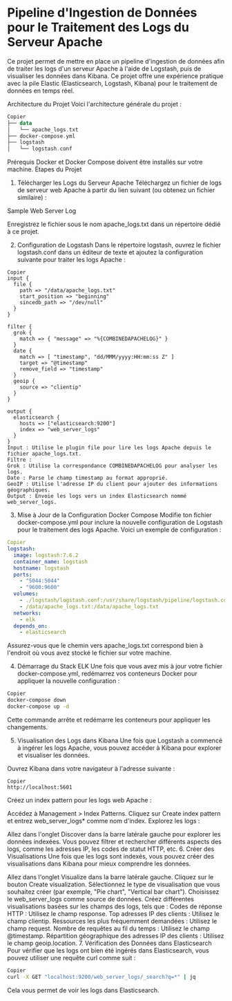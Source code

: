 # Pipeline d'Ingestion de Données pour le Traitement des Logs du Serveur Apache
Ce projet permet de mettre en place un pipeline d'ingestion de données afin de traiter les logs d'un serveur Apache à l'aide de Logstash, puis de visualiser les données dans Kibana. Ce projet offre une expérience pratique avec la pile Elastic (Elasticsearch, Logstash, Kibana) pour le traitement de données en temps réel.

Architecture du Projet
Voici l'architecture générale du projet :

```kotlin
Copier
├── data
│   └── apache_logs.txt
├── docker-compose.yml
├── logstash
│   └── logstash.conf

```

Prérequis
Docker et Docker Compose doivent être installés sur votre machine.
Étapes du Projet
1. Télécharger les Logs du Serveur Apache
Téléchargez un fichier de logs de serveur web Apache à partir du lien suivant (ou obtenez un fichier similaire) :

Sample Web Server Log

Enregistrez le fichier sous le nom apache_logs.txt dans un répertoire dédié à ce projet.

2. Configuration de Logstash
Dans le répertoire logstash, ouvrez le fichier logstash.conf dans un éditeur de texte et ajoutez la configuration suivante pour traiter les logs Apache :

```plaintext
Copier
input {
  file {
    path => "/data/apache_logs.txt"
    start_position => "beginning"
    sincedb_path => "/dev/null"
  }
}

filter {
  grok {
    match => { "message" => "%{COMBINEDAPACHELOG}" }
  }
  date {
    match => [ "timestamp", "dd/MMM/yyyy:HH:mm:ss Z" ]
    target => "@timestamp"
    remove_field => "timestamp"
  }
  geoip {
    source => "clientip"
  }
}

output {
  elasticsearch {
    hosts => ["elasticsearch:9200"]
    index => "web_server_logs"
  }
}
Input : Utilise le plugin file pour lire les logs Apache depuis le fichier apache_logs.txt.
Filtre :
Grok : Utilise la correspondance COMBINEDAPACHELOG pour analyser les logs.
Date : Parse le champ timestamp au format approprié.
GeoIP : Utilise l'adresse IP du client pour ajouter des informations géographiques.
Output : Envoie les logs vers un index Elasticsearch nommé web_server_logs.
```

3. Mise à Jour de la Configuration Docker Compose
Modifie ton fichier docker-compose.yml pour inclure la nouvelle configuration de Logstash pour le traitement des logs Apache. Voici un exemple de configuration :

```yaml
Copier
logstash:
  image: logstash:7.6.2
  container_name: logstash
  hostname: logstash
  ports:
    - "5044:5044"
    - "9600:9600"
  volumes:
    - ./logstash/logstash.conf:/usr/share/logstash/pipeline/logstash.conf
    - /data/apache_logs.txt:/data/apache_logs.txt
  networks:
    - elk
  depends_on:
    - elasticsearch
```
Assurez-vous que le chemin vers apache_logs.txt correspond bien à l'endroit où vous avez stocké le fichier sur votre machine.

4. Démarrage du Stack ELK
Une fois que vous avez mis à jour votre fichier docker-compose.yml, redémarrez vos conteneurs Docker pour appliquer la nouvelle configuration :

```bash
Copier
docker-compose down
docker-compose up -d
```
Cette commande arrête et redémarre les conteneurs pour appliquer les changements.

5. Visualisation des Logs dans Kibana
Une fois que Logstash a commencé à ingérer les logs Apache, vous pouvez accéder à Kibana pour explorer et visualiser les données.

Ouvrez Kibana dans votre navigateur à l'adresse suivante :

```arduino
Copier
http://localhost:5601
```
Créez un index pattern pour les logs web Apache :

Accédez à Management > Index Patterns.
Cliquez sur Create index pattern et entrez web_server_logs* comme nom d'index.
Explorez les logs :

Allez dans l'onglet Discover dans la barre latérale gauche pour explorer les données indexées.
Vous pouvez filtrer et rechercher différents aspects des logs, comme les adresses IP, les codes de statut HTTP, etc.
6. Créer des Visualisations
Une fois que les logs sont indexés, vous pouvez créer des visualisations dans Kibana pour mieux comprendre les données.

Allez dans l'onglet Visualize dans la barre latérale gauche.
Cliquez sur le bouton Create visualization.
Sélectionnez le type de visualisation que vous souhaitez créer (par exemple, "Pie chart", "Vertical bar chart").
Choisissez le web_server_logs comme source de données.
Créez différentes visualisations basées sur les champs des logs, tels que :
Codes de réponse HTTP : Utilisez le champ response.
Top adresses IP des clients : Utilisez le champ clientip.
Ressources les plus fréquemment demandées : Utilisez le champ request.
Nombre de requêtes au fil du temps : Utilisez le champ @timestamp.
Répartition géographique des adresses IP des clients : Utilisez le champ geoip.location.
7. Vérification des Données dans Elasticsearch
Pour vérifier que les logs ont bien été ingérés dans Elasticsearch, vous pouvez utiliser une requête curl comme suit :

```bash
Copier
curl -X GET "localhost:9200/web_server_logs/_search?q=*" | jq
```
Cela vous permet de voir les logs dans Elasticsearch.
